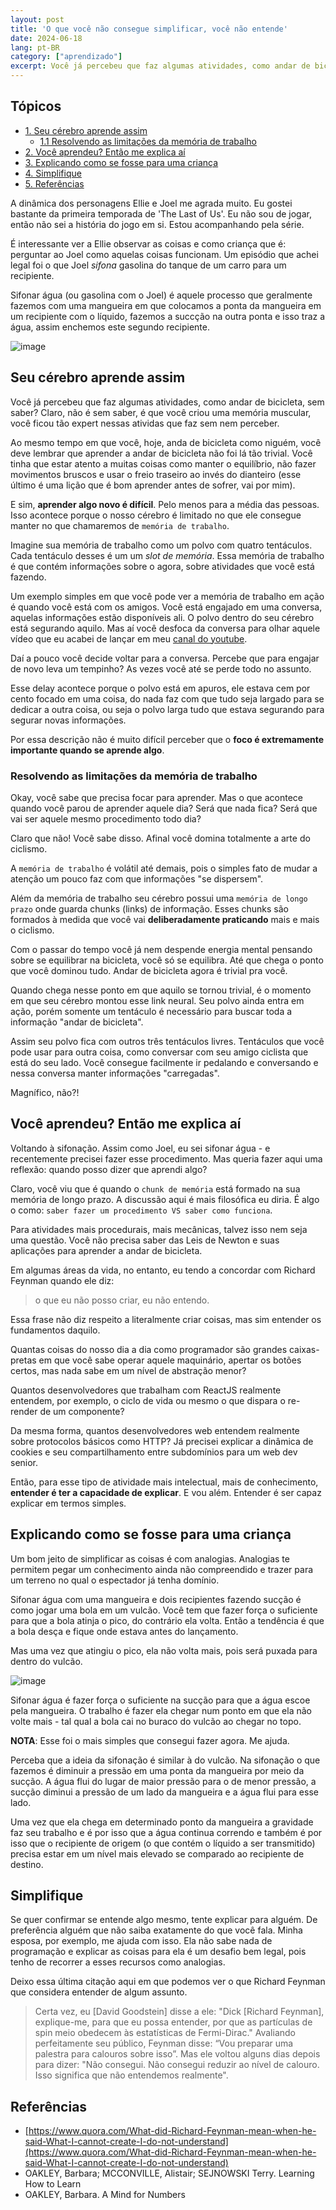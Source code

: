 ```yaml
---
layout: post
title: 'O que você não consegue simplificar, você não entende'
date: 2024-06-18
lang: pt-BR
category: ["aprendizado"]
excerpt: Você já percebeu que faz algumas atividades, como andar de bicicleta, sem saber? Claro, não é sem saber, é que você criou uma memória muscular, você ficou tão expert nessas atividas que faz sem nem perceber...
---
```


## Tópicos

- [1. Seu cérebro aprende assim](#seu-cérebro-aprende-assim)
    - [1.1 Resolvendo as limitações da memória de trabalho](#resolvendo-as-limitações-da-memória-de-trabalho)
- [2. Você aprendeu? Então me explica aí](#você-aprendeu-então-me-explica-aí)
- [3. Explicando como se fosse para uma criança](#explicando-como-se-fosse-para-uma-criança)
- [4. Simplifique](#simplifique)
- [5. Referências](#referências)

A dinâmica dos personagens Ellie e Joel me agrada muito. Eu gostei bastante da primeira temporada de 'The Last of Us'.
Eu não sou de jogar, então não sei a história do jogo em si. Estou acompanhando pela série.

É interessante ver a Ellie observar as coisas e como criança que é: perguntar ao Joel como aquelas coisas funcionam. Um
episódio que achei legal foi o que Joel _sifona_ gasolina do tanque de um carro para um recipiente.

Sifonar água (ou gasolina com o Joel) é aquele processo que geralmente fazemos com uma mangueira em que colocamos a ponta da mangueira em um
recipiente com o líquido, fazemos a succção na outra ponta e isso traz a água, assim enchemos este segundo recipiente.

![image](https://github.com/codesilva/codesilva.github.io/assets/15680379/4eaa5d28-2bdb-4d6f-b5b4-b35e99dd93f4)

## Seu cérebro aprende assim

Você já percebeu que faz algumas atividades, como andar de bicicleta, sem saber? Claro, não é sem saber, é que você criou uma memória muscular, você ficou
tão expert nessas atividas que faz sem nem perceber.

Ao mesmo tempo em que você, hoje, anda de bicicleta como niguém, você deve lembrar que aprender a andar de bicicleta não foi lá tão trivial. Você tinha que estar atento a muitas coisas como manter o equilíbrio, não fazer movimentos bruscos e usar o freio traseiro ao invés do dianteiro (esse último é uma lição que é bom aprender antes de sofrer, vai por mim).

E sim, **aprender algo novo é difícil**. Pelo menos para a média das pessoas. Isso acontece porque o nosso cérebro
é limitado no que ele consegue manter no que chamaremos de `memória de trabalho`.

Imagine sua memória de trabalho como um polvo com quatro tentáculos. Cada tentáculo desses é um um _slot de memória_.
Essa memória de trabalho é que contém informações sobre o agora, sobre atividades que você está fazendo.

Um exemplo simples em que você pode ver a memória de trabalho em ação é quando você está com os amigos. Você está engajado em uma
conversa, aquelas informações estão disponíveis ali. O polvo dentro do seu cérebro está segurando aquilo. Mas aí você
desfoca da conversa para olhar aquele vídeo que eu acabei de lançar em meu [canal do youtube](https://www.youtube.com/edigleyssonsilva).

Daí a pouco você decide voltar para a conversa. Percebe que para engajar de novo leva um tempinho? As vezes você até se perde todo no assunto.

Esse delay acontece porque o polvo está em apuros, ele estava cem por cento focado em uma coisa, do nada faz com
que tudo seja largado para se dedicar a outra coisa, ou seja o polvo larga tudo que estava segurando para segurar novas
informações.

Por essa descrição não é muito difícil perceber que o **foco é extremamente importante quando se aprende algo**.

### Resolvendo as limitações da memória de trabalho

Okay, você sabe que precisa focar para aprender. Mas o que acontece quando você parou de aprender aquele dia? Será que
nada fica? Será que vai ser aquele mesmo procedimento todo dia?

Claro que não! Você sabe disso. Afinal você domina totalmente a arte do ciclismo.

A `memória de trabalho` é volátil até demais, pois o simples fato de mudar a atenção um pouco faz com que informações "se dispersem".

Além da memória de trabalho seu cérebro possui uma `memória de longo prazo` onde guarda chunks (links) de informação.
Esses chunks são formados à medida que você vai **deliberadamente praticando** mais e mais o ciclismo.

Com o passar do tempo você já nem despende energia mental pensando sobre se equilibrar na bicicleta, você só se
equilibra. Até que chega o ponto que você dominou tudo. Andar de bicicleta agora é trivial pra você.

Quando chega nesse ponto em que aquilo se tornou trivial, é o momento em que seu cérebro montou esse link neural. Seu
polvo ainda entra em ação, porém somente um tentáculo é necessário para buscar toda a informação "andar de bicicleta".

Assim seu polvo fica com outros três tentáculos livres. Tentáculos que você pode usar para outra coisa, como conversar
com seu amigo ciclista que está do seu lado. Você consegue facilmente ir pedalando e conversando e nessa conversa manter
informações "carregadas".

Magnífico, não?!

## Você aprendeu? Então me explica aí

Voltando à sifonação. Assim como Joel, eu sei sifonar água - e recentemente precisei fazer esse procedimento. Mas queria
fazer aqui uma reflexão: quando posso dizer que aprendi algo?

Claro, você viu que é quando o `chunk de memória` está formado na sua memória de longo prazo. A discussão aqui é mais
filosófica eu diria. É algo o como: `saber fazer um procedimento VS saber como funciona`.

Para atividades mais procedurais, mais mecânicas, talvez isso nem seja uma questão. Você não precisa saber das Leis de
Newton e suas aplicações para aprender a andar de bicicleta.

Em algumas áreas da vida, no entanto, eu tendo a concordar com Richard Feynman quando ele diz:

> o que eu não posso criar, eu não entendo.

Essa frase não diz respeito a literalmente criar coisas, mas sim entender os fundamentos daquilo.

Quantas coisas do nosso dia a dia como programador são grandes caixas-pretas em que você sabe operar aquele maquinário, apertar os botões
certos, mas nada sabe em um nível de abstração menor?

Quantos desenvolvedores que trabalham com ReactJS realmente entendem, por exemplo, o ciclo de vida ou mesmo o que dispara o re-render de um componente?

Da mesma forma, quantos desenvolvedores web entendem realmente sobre protocolos básicos como HTTP? Já precisei explicar a dinâmica de cookies e seu compartilhamento entre subdomínios para um web dev senior.

Então, para esse tipo de atividade mais intelectual, mais de conhecimento, **entender é ter a capacidade de explicar**.
E vou além. Entender é ser capaz explicar em termos simples.

## Explicando como se fosse para uma criança

Um bom jeito de simplificar as coisas é com analogias. Analogias te permitem pegar um conhecimento ainda não compreendido
e trazer para um terreno no qual o espectador já tenha domínio.

Sifonar água com uma mangueira e dois recipientes fazendo sucção é como jogar uma bola em um vulcão. Você tem que fazer
força o suficiente para que a bola atinja o pico, do contrário ela volta. Então a tendência é que a bola desça e fique
onde estava antes do lançamento.

Mas uma vez que atingiu o pico, ela não volta mais, pois será puxada para dentro do vulcão.

![image](https://github.com/codesilva/codesilva.github.io/assets/15680379/e4174b49-1e33-46a7-a3bb-bc6e7ce2de67)


Sifonar água é fazer força o suficiente na sucção para que a água escoe pela mangueira. O trabalho é fazer ela chegar
num ponto em que ela não volte mais - tal qual a bola cai no buraco do vulcão ao chegar no topo.

**NOTA**: Esse foi o mais simples que consegui fazer agora. Me ajuda.

Perceba que a ideia da sifonação é similar à do vulcão. Na sifonação o que fazemos é diminuir a pressão em uma ponta da mangueira por meio da sucção.
A água flui do lugar de maior pressão para o de menor pressão, a sucção diminui a pressão de um lado da mangueira
e a água flui para esse lado.

Uma vez que ela chega em determinado ponto da mangueira a gravidade faz seu trabalho e é por isso que
a água continua correndo e também é por isso que o recipiente de origem (o que contém o líquido a ser transmitido) precisa estar em um nível mais elevado se comparado ao recipiente de destino.

## Simplifique

Se quer confirmar se entende algo mesmo, tente explicar para alguém. De preferência alguém que não saiba
exatamente do que você fala. Minha esposa, por exemplo, me ajuda com isso. Ela não sabe nada de programação e explicar
as coisas para ela é um desafio bem legal, pois tenho de recorrer a esses recursos como analogias.

Deixo essa última citação aqui em que podemos ver o que Richard Feynman que considera entender de algum assunto.

> Certa vez, eu [David Goodstein] disse a ele: "Dick [Richard Feynman], explique-me, para que eu possa entender, por que as partículas de spin meio obedecem às estatísticas de Fermi-Dirac." Avaliando perfeitamente seu público, Feynman disse: “Vou preparar uma palestra para calouros sobre isso”.
> Mas ele voltou alguns dias depois para dizer: "Não consegui. Não consegui reduzir ao nível de calouro. Isso significa que não entendemos realmente".

## Referências

- [https://www.quora.com/What-did-Richard-Feynman-mean-when-he-said-What-I-cannot-create-I-do-not-understand](https://www.quora.com/What-did-Richard-Feynman-mean-when-he-said-What-I-cannot-create-I-do-not-understand)
- OAKLEY, Barbara; MCCONVILLE, Alistair; SEJNOWSKI Terry. Learning How to Learn
- OAKLEY, Barbara. A Mind for Numbers
